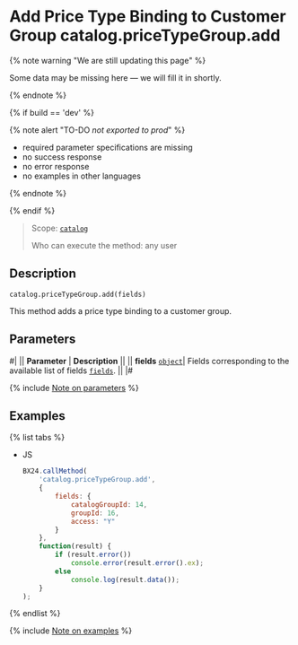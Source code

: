 # Add Price Type Binding to Customer Group catalog.priceTypeGroup.add

{% note warning "We are still updating this page" %}

Some data may be missing here — we will fill it in shortly.

{% endnote %}

{% if build == 'dev' %}

{% note alert "TO-DO _not exported to prod_" %}

- required parameter specifications are missing
- no success response
- no error response
- no examples in other languages
  
{% endnote %}

{% endif %}

> Scope: [`catalog`](../../../scopes/permissions.md)
>
> Who can execute the method: any user

## Description

```http
catalog.priceTypeGroup.add(fields)
```

This method adds a price type binding to a customer group.

## Parameters

#|
|| **Parameter** | **Description** ||
|| **fields**
[`object`](../../data-types.md)| Fields corresponding to the available list of fields [`fields`](./catalog-price-type-group-get-fields.md). ||
|#

{% include [Note on parameters](../../../../_includes/required.md) %}

## Examples

{% list tabs %}

- JS

    ```js
    BX24.callMethod(
        'catalog.priceTypeGroup.add',
        {
            fields: {
                catalogGroupId: 14,
                groupId: 16,
                access: "Y"
            }
        },
        function(result) {
            if (result.error())
                console.error(result.error().ex);
            else
                console.log(result.data());
        }
    );
    ```

{% endlist %}


{% include [Note on examples](../../../../_includes/examples.md) %}